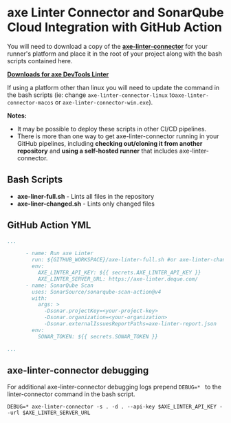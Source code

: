 # axe Linter Connector and SonarQube Cloud Integration with GitHub Action

You will need to download a copy of the **[axe-linter-connector](https://docs.deque.com/linter/4.0.0/en/downloads)** for your runner's platform and place it in the root of your project along with the bash scripts contained here.

**[Downloads for axe DevTools Linter](https://docs.deque.com/linter/4.0.0/en/downloads)**

If using a platform other than linux you will need to update the command in the bash scripts (ie: change `axe-linter-connector-linux` to`axe-linter-connector-macos` or `axe-linter-connector-win.exe`).

**Notes:**
* It may be possible to deploy these scripts in other CI/CD pipelines.
* There is more than one way to get axe-linter-connector running in your GitHub pipelines, including **checking out/cloning it from another repository** and **using a self-hosted runner** that includes axe-linter-connector.

## Bash Scripts

* **axe-liner-full.sh** - Lints all files in the repository
* **axe-liner-changed.sh** - Lints only changed files

## GitHub Action YML
```yml
...

      - name: Run axe Linter
        run: ${GITHUB_WORKSPACE}/axe-linter-full.sh #or axe-linter-changed.sh
        env: 
          AXE_LINTER_API_KEY: ${{ secrets.AXE_LINTER_API_KEY }}
          AXE_LINTER_SERVER_URL: https://axe-linter.deque.com/
      - name: SonarQube Scan
        uses: SonarSource/sonarqube-scan-action@v4
        with: 
          args: > 
            -Dsonar.projectKey=<your-project-key>
            -Dsonar.organization=<your-organization>
            -Dsonar.externalIssuesReportPaths=axe-linter-report.json
        env:
          SONAR_TOKEN: ${{ secrets.SONAR_TOKEN }}

...
```

## axe-linter-connector debugging
For additional axe-linter-connector debugging logs prepend `DEBUG=* ` to the linter-connector command in the bash script.
```
DEBUG=* axe-linter-connector -s . -d . --api-key $AXE_LINTER_API_KEY --url $AXE_LINTER_SERVER_URL
```
